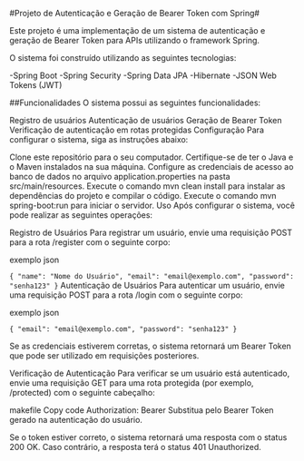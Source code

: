 

#Projeto de Autenticação e Geração de Bearer Token com Spring#

Este projeto é uma implementação de um sistema de autenticação e geração de Bearer Token para APIs utilizando o framework Spring.

O sistema foi construído utilizando as seguintes tecnologias:

-Spring Boot
-Spring Security
-Spring Data JPA
-Hibernate
-JSON Web Tokens (JWT)


##Funcionalidades
O sistema possui as seguintes funcionalidades:

Registro de usuários
Autenticação de usuários
Geração de Bearer Token
Verificação de autenticação em rotas protegidas
Configuração
Para configurar o sistema, siga as instruções abaixo:

Clone este repositório para o seu computador.
Certifique-se de ter o Java e o Maven instalados na sua máquina.
Configure as credenciais de acesso ao banco de dados no arquivo application.properties na pasta src/main/resources.
Execute o comando mvn clean install para instalar as dependências do projeto e compilar o código.
Execute o comando mvn spring-boot:run para iniciar o servidor.
Uso
Após configurar o sistema, você pode realizar as seguintes operações:

Registro de Usuários
Para registrar um usuário, envie uma requisição POST para a rota /register com o seguinte corpo:

exemplo json

`{
  "name": "Nome do Usuário",
  "email": "email@exemplo.com",
  "password": "senha123"
}`
Autenticação de Usuários
Para autenticar um usuário, envie uma requisição POST para a rota /login com o seguinte corpo:

exemplo json

`{
  "email": "email@exemplo.com",
  "password": "senha123"
}`

Se as credenciais estiverem corretas, o sistema retornará um Bearer Token que pode ser utilizado em requisições posteriores.

Verificação de Autenticação
Para verificar se um usuário está autenticado, envie uma requisição GET para uma rota protegida (por exemplo, /protected) com o seguinte cabeçalho:

makefile
Copy code
Authorization: Bearer <token>
Substitua <token> pelo Bearer Token gerado na autenticação do usuário.

Se o token estiver correto, o sistema retornará uma resposta com o status 200 OK. Caso contrário, a resposta terá o status 401 Unauthorized.
